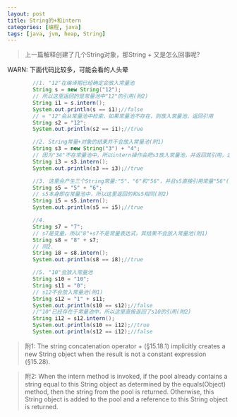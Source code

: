 ```yaml
---
layout: post
title: String的+和intern
categories: [编程, java]
tags: [java, jvm, heap, String]
---
```


> 上一篇解释创建了几个String对象，那String + 又是怎么回事呢?

WARN: 下面代码比较多，可能会看的人头晕
```java
        //1. "12"在编译期已经确定会放入常量池
        String s = new String("12");
        // 所以这里返回的是常量池中"12"的引用(附2)
        String i1 = s.intern();
        System.out.println(s == i1);//false
        // = "12"会从常量池中检索，如果常量池不存在，则放入常量池，返回引用
        String s2 = "12";
        System.out.println(s2 == i1);//true

        //2. String常量+对象的结果并不会放入常量池(附1)
        String s3 = new String("3") + "4";
        // 因为"34"不在常量池中，所以intern操作会把s3放入常量池，并返回其引用，这个引用和s3是相同的(附2)
        String i3 = s3.intern();
        System.out.println(s3 == i3);//true

        //3. 这里会产生三个String常量:"5"、"6"和"56"，并且s5直接引用常量"56"(附1)
        String s5 = "5" + "6";
        // s5本身即在常量池中，所以这里返回的和s5相同(附2)
        String i5 = s5.intern();
        System.out.println(s5 == i5);//true

        //4.
        String s7 = "7";
        // s7是变量，所以"8"+s7不是常量表达式，其结果不会放入常量池(附1)
        String s8 = "8" + s7;
        // 同2.
        String i8 = s8.intern();
        System.out.println(s8 == i8);//true

        //5. "10"会放入常量池
        String s10 = "10";
        String s11 = "0";
        // s12不会放入常量池(附1)
        String s12 = "1" + s11;
        System.out.println(s10 == s12);//false
        //"10"已经存在于常量池中，所以这里直接返回了s10的引用(附2)
        String i12 = s12.intern();
        System.out.println(s10 == i12);//true
        System.out.println(s12 == i12);//false
```

> 附1: The string concatenation operator + (§15.18.1) implicitly creates a new String object when the result is not a constant expression (§15.28).

> 附2: When the intern method is invoked, if the pool already contains a string equal to this String object as determined by the equals(Object) method, then the string from the pool is returned. Otherwise, this String object is added to the pool and a reference to this String object is returned. 